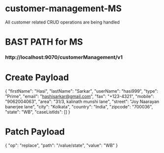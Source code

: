 # customer-management-MS
All customer related CRUD operations are being handled

# BAST PATH for MS
### http://localhost:9070/customerManagement/v1

# Create Payload

{
    "firstName": "Hasi",
    "lastName": "Sarkar",
    "userName": "hasi999",
    "type": "Prime",
    "email": "hashisarkar@gmail.com",
    "fax": "+123-4321",
    "mobile": "9062004063",
    "area": "31/3, kalinath munshi lane",
    "street": "Joy Naarayan banerjee lane",
    "city": "Kolkata",
    "country": "India",
    "zipcode": "700036",
    "state": "WB",
    "caseListIds": []
}


# Patch Payload 
{
    "op": "replace",
    "path": "/value/state",
    "value": "WB"
}
